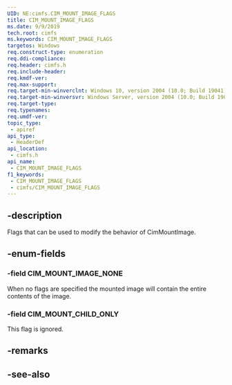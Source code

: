 ```yaml
---
UID: NE:cimfs.CIM_MOUNT_IMAGE_FLAGS
title: CIM_MOUNT_IMAGE_FLAGS
ms.date: 9/9/2019
tech.root: cimfs
ms.keywords: CIM_MOUNT_IMAGE_FLAGS
targetos: Windows
req.construct-type: enumeration
req.ddi-compliance: 
req.header: cimfs.h
req.include-header: 
req.kmdf-ver: 
req.max-support: 
req.target-min-winverclnt: Windows 10, version 2004 (10.0; Build 19041)
req.target-min-winversvr: Windows Server, version 2004 (10.0; Build 19041)
req.target-type: 
req.typenames: 
req.umdf-ver: 
topic_type:
 - apiref
api_type:
 - HeaderDef
api_location:
 - cimfs.h
api_name:
 - CIM_MOUNT_IMAGE_FLAGS
f1_keywords:
 - CIM_MOUNT_IMAGE_FLAGS
 - cimfs/CIM_MOUNT_IMAGE_FLAGS
---
```


## -description

Flags that can be used to modify the behavior of CimMountImage.

## -enum-fields

### -field CIM_MOUNT_IMAGE_NONE

When no flags are specified the mounted image will contain the entire contents of the image.

### -field CIM_MOUNT_CHILD_ONLY

This flag is ignored.

## -remarks

## -see-also
